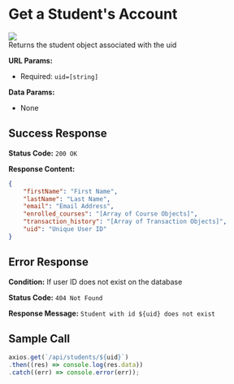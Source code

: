 # Get a Student's Account
![](https://img.shields.io/badge/%2Fapi%2Fstudents%2F%3Auid-GET-brightgreen?style=flat-square)\
Returns the student object associated with the uid

**URL Params:**
- Required: `uid=[string]`

**Data Params:**
- None

## Success Response
**Status Code:** `200 OK`

**Response Content:**
```json
{
    "firstName": "First Name",
    "lastName": "Last Name",
    "email": "Email Address",
    "enrolled_courses": "[Array of Course Objects]",
    "transaction_history": "[Array of Transaction Objects]",
    "uid": "Unique User ID"
}
```

## Error Response
**Condition:** If user ID does not exist on the database

**Status Code:** `404 Not Found`

**Response Message:** `Student with id ${uid} does not exist`

## Sample Call
```js
axios.get(`/api/students/${uid}`)
.then((res) => console.log(res.data))
.catch((err) => console.error(err));
```